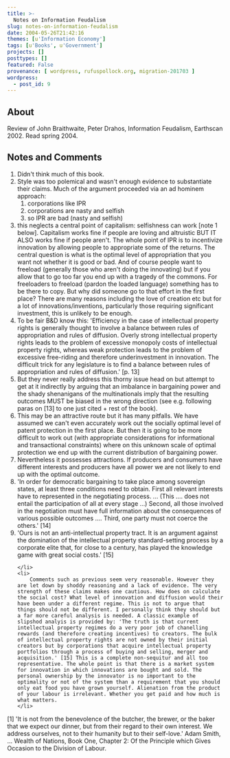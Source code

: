 ```yaml
---
title: >-
  Notes on Information Feudalism
slug: notes-on-information-feudalism
date: 2004-05-26T21:42:16
themes: [u'Information Economy']
tags: [u'Books', u'Government']
projects: []
posttypes: []
featured: False
provenance: [ wordpress, rufuspollock.org, migration-201703 ]
wordpress:
  - post_id: 9
---
```


<h2>
	About
</h2>
<p>
	Review of John Braithwaite, Peter Drahos, Information Feudalism, Earthscan 2002. Read spring 2004.
</p>

<h2>
	Notes and Comments
</h2>
<ol>
	<li>
		Didn't think much of this book.
	</li>
 	<li>
 		Style was too polemical and wasn't enough evidence to substantiate their claims. Much of the argument proceeded via an ad hominem approach:
  	<ol>
  		<li>corporations like IPR</li>
  		<li>corporations are nasty and selfish</li>
  		<li>so IPR are bad (nasty and selfish)</li>
  	</ol>
  </li>
  <li>
  	this neglects a central point of capitalism: selfishness can work [note 1 below]. Capitalism works fine if people are loving and altruistic BUT IT ALSO works fine if people aren't. The whole point of IPR is to incentivize innovation by allowing people to appropriate some of the returns. The central question is what is the optimal level of appropriation that you want not whether it is good or bad. And of course people want to freeload (generally those who aren't doing the innovating) but if you allow that to go too far you end up with a tragedy of the commons. For freeloaders to freeload (pardon the loaded language) something has to be there to copy. But why did someone go to that effort in the first place? There are many reasons including the love of creation etc but for a lot of innovations/inventions, particularly those requiring significant investment, this is unlikely to be enough.
  </li>
 <li>
 	To be fair B&D know this: 'Efficiency in the case of intellectual property rights is generally thought to involve a balance between rules of appropriation and rules of diffusion. Overly strong intellectual property rights leads to the problem of excessive monopoly costs of intellectual property rights, whereas weak protection leads to the problem of excessive free-riding and therefore underinvestment in innovation. The difficult trick for any legislature is to find a balance between rules of appropriation and rules of diffusion.' [p. 13]
 </li>
	<li>
		But they never really address this thorny issue head on but attempt to get at it indirectly by arguing that an imbalance in bargaining power and the shady shenanigans of the multinationals imply that the resulting outcomes MUST be biased in the wrong direction (see e.g. following paras on [13] to one just cited + rest of the book).
	</li>
	<li>
		This may be an attractive route but it has many pitfalls. We have assumed we can't even accurately work out the socially optimal level of patent protection in the first place. But then it is going to be more difficult to work out (with appropriate considerations for informational and transactional constraints) where on this unknown scale of optimal protection we end up with the current distribution of bargaining power.
	</li>
	<li>
		Nevertheless it possesses attractions. If producers and consumers have different interests and producers have all power we are not likely to end up with the optimal outcome.
	</li>
	<li>
		'In order for democratic bargaining to take place among sovereign states, at least three conditions need to obtain. First all relevant interests have to represented in the negotiating process. ... (This .... does not entail the participation of all at every stage ...) Second, all those involved in the negotiation must have full information about the consequences of various possible outcomes .... Third, one party must not coerce the others.' [14]
	</li>
	<li>
		'Ours is not an anti-intellectual property tract. It is an argument against the domination of the intellectual property standard-setting process by a corporate elite that, for close to a century, has played the knowledge game with great social costs.' [15]

	</li>
	<li>
		Comments such as previous seem very reasonable. However they are let down by shoddy reasoning and a lack of evidence. The very strength of these claims makes one cautious. How does on calculate the social cost? What level of innovation and diffusion would their have been under a different regime. This is not to argue that things should not be different. I personally think they should but a far more careful analysis is needed. A classic example of slipshod analyis is provided by: 'The truth is that current intellectual property regimes do a very poor job of chanelling rewards (and therefore creating incentives) to creators. The bulk of intellectual property rights are not owned by their initial creators but by corporations that acquire intellectual property portfolios through a process of buying and selling, merger and acquisition.' [15] This is a complete non-sequitur and all too representative. The whole point is that there is a market system for innovation in which innovations are bought and sold. The personal ownership by the innovator is no important to the optimality or not of the system than a requirement that you should only eat food you have grown yourself. Alienation from the product of your labour is irrelevant. Whether you get paid and how much is what matters.
	</li>
</ol> 
 
<p>
	[1] 'It is not from the benevolence of the butcher, the brewer, or the baker that we expect our dinner, but from their regard to their own interest. We address ourselves, not to their humanity but to their self-love.' Adam Smith, ... Wealth of Nations, Book One, Chapter 2: Of the Principle which Gives Occasion to the Division of Labour.
</p>

